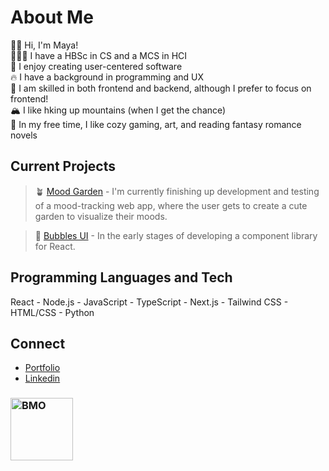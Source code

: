 # About Me
👋🏼 Hi, I'm Maya! <br />
👩🏻‍💻 I have a HBSc in CS and a MCS in HCI <br />
💬 I enjoy creating user-centered software <br />
🔥 I have a background in programming and UX <br />
🎨 I am skilled in both frontend and backend, although I prefer to focus on frontend! <br />
🏔️ I like hking up mountains (when I get the chance) <br />
🩷 In my free time, I like cozy gaming, art, and reading fantasy romance novels

## Current Projects
> 🪴 [Mood Garden](https://github.com/mayasarena/mood-garden) - I'm currently finishing up development and testing of a mood-tracking web app, where the user gets to create a cute garden to visualize their moods.

> 🫧 [Bubbles UI](https://github.com/mayasarena/bubbles-ui) - In the early stages of developing a component library for React.

## Programming Languages and Tech
React - Node.js - JavaScript - TypeScript - Next.js - Tailwind CSS - HTML/CSS - Python

## Connect
- [Portfolio](https://mayasarena.dev) <br />
- [Linkedin](https://www.linkedin.com/in/mayasmurad/) <br/>

### <img src="https://media.giphy.com/media/v1.Y2lkPTc5MGI3NjExdG4wZnlvbG1sMXE2YjdvdTB4cTcxYTZ0bHhvZ3VjcGl4b2tueGUyNCZlcD12MV9pbnRlcm5hbF9naWZfYnlfaWQmY3Q9cw/ll6EmgFFqjOR4FIck2/giphy.gif" alt="BMO" width="100" height="100">

